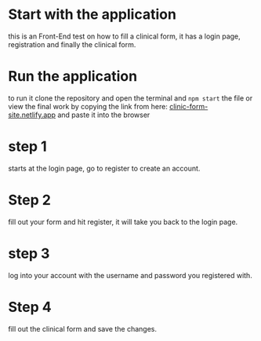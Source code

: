 # Start with the application

this is an Front-End test on how to fill a clinical form, it has a login page, registration and finally the
clinical form.

# Run the application
to run it clone the repository and open the terminal and `npm start` the file or view the final work by copying the link from here: [clinic-form-site.netlify.app](clinic-form-site.netlify.app) and paste it into the browser

# step 1
starts at the login page, go to register to create an account.

# Step 2
fill out your form and hit register, it will take you back to the login page.

# step 3
log into your account with the username and password you registered with.

# Step 4
fill out the clinical form and save the changes.

